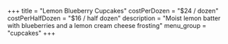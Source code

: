 +++
title = "Lemon Blueberry Cupcakes"
costPerDozen = "$24 / dozen"
costPerHalfDozen = "$16 / half dozen"
description = "Moist lemon batter with blueberries and a lemon cream cheese frosting"
menu_group = "cupcakes"
+++
